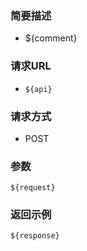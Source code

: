 ### 简要描述
- ${comment}

### 请求URL
- `${api}`

### 请求方式
- POST

### 参数
```
${request}
```

### 返回示例
```
${response}
```